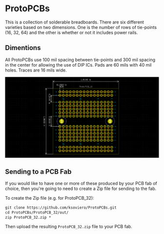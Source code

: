 # ProtoPCBs

This is a collection of solderable breadboards. There are six different varieties based on two dimensions. One is the number of rows of tie-points (16, 32, 64) and the other is whether or not it includes power rails. 

## Dimentions

All ProtoPCBs use 100 mil spacing between tie-points and 300 mil spacing in the center for allowing the use of DIP ICs. Pads are 60 mils with 40 mil holes. Traces are 16 mils wide.

![Dimensions for ProtoPCB_16](https://github.com/ksoviero/ProtoPCBs/raw/master/Dimensions.png)

## Sending to a PCB Fab

If you would like to have one or more of these produced by your PCB fab of choice, then you're going to need to create a Zip file for sending to the fab.

To create the Zip file (e.g. for ProtoPCB_32):

```
git clone https://github.com/ksoviero/ProtoPCBs.git
cd ProtoPCBs/ProtoPCB_32/out/
zip ProtoPCB_32.zip *
```

Then upload the resulting `ProtoPCB_32.zip` file to your PCB fab. 
